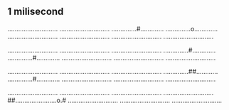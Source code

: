 1 milisecond
------------------------------------------
............................
............................
..............#.............
..............o.............
............................
............................
............................
............................


............................
............................
............................
..............#.............
..............#.............
............................
............................
............................


............................
............................
............................
..............##............
..............#.............
............................
............................
............................


............................
............................
............................
............................
##.......................o.#
............................
............................
............................


<!-- link clean terminal -->
<!-- https://stackoverflow.com/questions/22891644/how-can-i-clear-the-terminal-screen-in-go -->